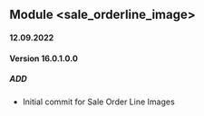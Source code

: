 ## Module <sale_orderline_image>

#### 12.09.2022
#### Version 16.0.1.0.0
##### ADD
- Initial commit for Sale Order Line Images
